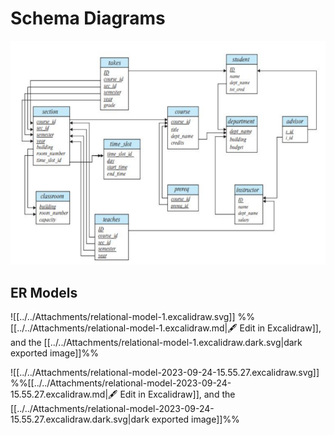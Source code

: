 # Schema Diagrams

![](../../Attachments/schema-diagrams-20230924-1.png)

## ER Models

![[../../Attachments/relational-model-1.excalidraw.svg]]
%%[[../../Attachments/relational-model-1.excalidraw.md|🖋 Edit in Excalidraw]], and the [[../../Attachments/relational-model-1.excalidraw.dark.svg|dark exported image]]%%

![[../../Attachments/relational-model-2023-09-24-15.55.27.excalidraw.svg]]
%%[[../../Attachments/relational-model-2023-09-24-15.55.27.excalidraw.md|🖋 Edit in Excalidraw]], and the [[../../Attachments/relational-model-2023-09-24-15.55.27.excalidraw.dark.svg|dark exported image]]%%
